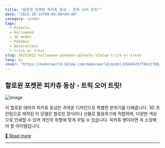```yaml
---
title: "할로윈 포켓몬 피카츄 동상 - 트릭 오어 트릿!"
date: "2025-10-14T09:00:00+09:00"
category: vendor
tags:
  - Pikachu
  - Halloween
  - 3D model
  - Pokemon
  - decorations
  - trick or treat
slug: 20251012-halloween-pokemon-pikachu-statue-trick-or-treat
lang: ko
cover: "https://makerworld.bblmw.com/makerworld/model/US6d4297f6b22788/design/2025-10-12_4a483a7e7d1148.jpg"
---
```


## 할로윈 포켓몬 피카츄 동상 - 트릭 오어 트릿!
![image](https://makerworld.bblmw.com/makerworld/model/US6d4297f6b22788/design/2025-10-12_4a483a7e7d1148.jpg)

이 할로윈 테마의 피카츄 동상은 귀여운 디자인으로 특별한 분위기를 더해줍니다. 3D 프린팅으로 제작된 이 모델은 할로윈 장식이나 선물로 활용하기에 적합하며, 다양한 색상으로 인쇄할 수 있어 개인의 취향에 맞게 꾸밀 수 있습니다. 피카츄 팬이라면 꼭 소장해야 할 아이템입니다.

[🔗 Read more](https://makerworld.com/en/models/1879330-halloween-pokemon-pikachu-statue-trick-or-treat)

---